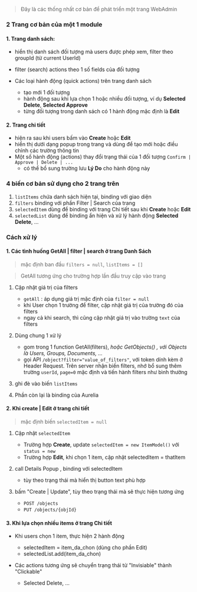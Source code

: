 > Đây là các thống nhất cơ bản để phát triển một trang WebAdmin

### 2 Trang cơ bản của một 1 module 

#### 1. Trang danh sách:
- hiển thị danh sách đối tượng mà users được phép xem, filter theo groupId (từ current UserId)
- filter (search) actions theo 1 số fields của đối tượng

- Các loại hành động (quick actions) trên trang danh sách 
  - tạo mới 1 đối tượng
  - hành động sau khi lựa chọn 1 hoặc nhiều đối tượng, ví dụ **Selected Delete**, **Selected Approve**
  - từng đối tượng trong danh sách có 1 hành động mặc định là **Edit**
  
#### 2. Trang chi tiết
- hiện ra sau khi users bấm vào **Create** hoặc **Edit** 
- hiển thị dưới dạng popup trong trang và dùng để tạo mới hoặc điều chỉnh các trường thông tin 
- Một số hành động (actions) thay đổi trạng thái của 1 đối tượng `Confirm | Approve | Delete | ...`
   - có thể bổ sung trường lưu **Lý Do** cho hành động này

### 4 biến cơ bản sử dụng cho 2 trang trên

1. `listItems` chứa danh sách hiện tại, binding với giao diện
1. `filters` binding với phần Filter | Search của trang
1. `selectedItem` dùng để binding với trang Chi tiết sau khi **Create** hoặc **Edit**
1. `selectedList` dùng để binding ẩn hiện và xử lý hành động **Selected Delete**, ...

### Cách xử lý 
#### 1. Các tình huống GetAll | filter | search ở trang Danh Sách
> mặc định ban đầu  `filters = null`, `listItems = []`

> GetAll tương ứng cho trường hợp lần đầu truy cập vào trang

1. Cập nhật giá trị của filters
   - `getAll` : áp dụng giá trị mặc định của `filter = null`
   - khi User chọn 1 trường để filter, cập nhật giá trị của trường đó của filters
   - ngay cả khi search, thì cũng cập nhật giá trị vào trường `text` của filters

2. Dùng chung 1 xử lý
   - gom trong 1 function GetAll(filters), _hoặc GetObjects() , với Objects là Users, Groups, Documents, ..._
   - gọi API `/object?filter="value_of_filters"`, với token dính kèm ở Header Request. Trên server nhận biến filters, nhớ bổ sung thêm trường `userId`, `page=0` mặc định và tiến hành filters như bình thường
  
3. ghi đè vào biến `listItems`
4. Phần còn lại là binding của Aurelia

#### 2. Khi create | Edit ở trang chi tiết
> mặc định biến `selectedItem = null`

1. Cập nhật `selectedItem`
   - Trường hợp **Create**, update `selectedItem = new ItemModel()` với `status = new` 
   - Trường hợp **Edit**, khi chọn 1 item, cập nhật selectedItem = thatItem

2. call Details Popup , binding với selectedItem
   - tùy theo trạng thái mà hiển thị button text phù hợp

3. bấm "Create | Update", tùy theo trạng thái mà sẽ thực hiện tương ứng
   - `POST /objects`
   - `PUT /objects/{objId}`

#### 3. Khi lựa chọn nhiều items ở trang Chi tiết
- Khi users chọn 1 item, thực hiện 2 hành động
  - selectedItem = item_da_chon (dùng cho phần Edit)
  - selectedList.add(item_da_chon)

- Các actions tương ứng sẽ chuyển trạng thái từ "Invisiable" thành "Clickable"
  - Selected Delete, ...

